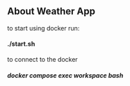 ## About Weather App

to start using docker run: 
#### ./start.sh

to connect to the docker 

##### docker compose exec workspace bash
